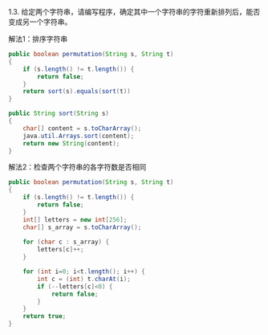 1.3. 给定两个字符串，请编写程序，确定其中一个字符串的字符重新排列后，能否变成另一个字符串。

解法1：排序字符串

```java
public boolean permutation(String s, String t)
{
	if (s.length() != t.length()) {
		return false;
	}
	return sort(s).equals(sort(t))
}

public String sort(String s)
{
	char[] content = s.toCharArray();
	java.util.Arrays.sort(content);
	return new String(content);
}
```

解法2：检查两个字符串的各字符数是否相同

```java
public boolean permutation(String s, String t)
{
	if (s.length() != t.length()) {
		return false;
	}
	int[] letters = new int[256];
	char[] s_array = s.toCharArray();
	
	for (char c : s_array) {
		letters[c]++;
	}

	for (int i=0; i<t.length(); i++) {
		int c = (int) t.charAt(i);
		if (--letters[c]<0) {
			return false;
		}
	}
	return true;
}
```
